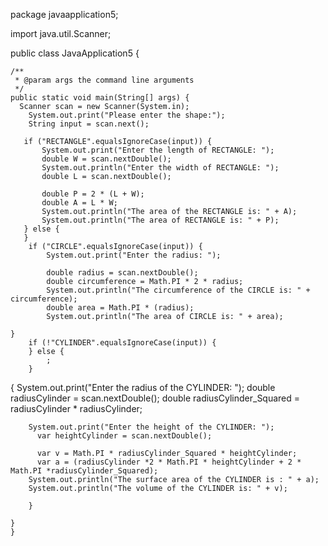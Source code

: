 package javaapplication5;

import java.util.Scanner;


public class JavaApplication5 {

    /**
     * @param args the command line arguments
     */
    public static void main(String[] args) {
      Scanner scan = new Scanner(System.in);
        System.out.print("Please enter the shape:");
        String input = scan.next();
        
       if ("RECTANGLE".equalsIgnoreCase(input)) {
           System.out.print("Enter the length of RECTANGLE: ");
           double W = scan.nextDouble();
           System.out.println("Enter the width of RECTANGLE: ");
           double L = scan.nextDouble();
           
           double P = 2 * (L + W);
           double A = L * W;
           System.out.println("The area of the RECTANGLE is: " + A);
           System.out.println("The area of RECTANGLE is: " + P);
       } else {
       }
        if ("CIRCLE".equalsIgnoreCase(input)) {
            System.out.print("Enter the radius: ");
            
            double radius = scan.nextDouble();
            double circumference = Math.PI * 2 * radius;
            System.out.println("The circumference of the CIRCLE is: " + circumference);
            double area = Math.PI * (radius); 
            System.out.println("The area of CIRCLE is: " + area);
            
    }  
        if (!"CYLINDER".equalsIgnoreCase(input)) {
        } else {
            ;
        }
{
        System.out.print("Enter the radius of the CYLINDER: ");
        double radiusCylinder = scan.nextDouble();
        double radiusCylinder_Squared = radiusCylinder * radiusCylinder;
        
        System.out.print("Enter the height of the CYLINDER: ");
          var heightCylinder = scan.nextDouble();
        
          var v = Math.PI * radiusCylinder_Squared * heightCylinder;
          var a = (radiusCylinder *2 * Math.PI * heightCylinder + 2 * Math.PI *radiusCylinder_Squared);
        System.out.println("The surface area of the CYLINDER is : " + a);
        System.out.println("The volume of the CYLINDER is: " + v);
        
        }
        
    } 
    }
